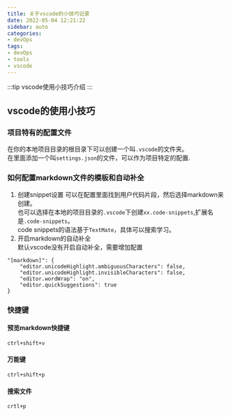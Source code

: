 ```yaml
---
title: 关于vscode的小技巧记录
date: 2022-05-04 12:21:22
sidebar: auto
categories:
- devOps
tags:
- devOps
- tools
- vscode
---
```

:::tip
vscode使用小技巧介绍
:::
<!-- more -->
## vscode的使用小技巧  
### 项目特有的配置文件  
在你的本地项目目录的根目录下可以创建一个叫```.vscode```的文件夹。  
在里面添加一个叫```settings.json```的文件，可以作为项目特定的配置.  
### 如何配置markdown文件的模板和自动补全  
1. 创建snippet设置
可以在配置里面找到用户代码片段，然后选择markdown来创建。  
也可以选择在本地的项目目录的```.vscode```下创建```xx.code-snippets```,扩展名是```.code-snippets```。  
code snippets的语法基于```TextMate```，具体可以搜索学习。  
2. 开启markdown的自动补全  
默认vscode没有开启自动补全，需要增加配置  

```
"[markdown]": {
    "editor.unicodeHighlight.ambiguousCharacters": false,
    "editor.unicodeHighlight.invisibleCharacters": false,
    "editor.wordWrap": "on",
    "editor.quickSuggestions": true
}
```
### 快捷键
#### 预览markdown快捷键  
```ctrl+shift+v```
#### 万能键  
```ctrl+shift+p```
#### 搜索文件
```crtl+p```